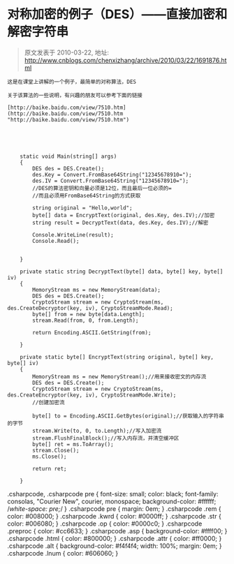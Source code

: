 # 对称加密的例子（DES）——直接加密和解密字符串 
> 原文发表于 2010-03-22, 地址: http://www.cnblogs.com/chenxizhang/archive/2010/03/22/1691876.html 



```
这是在课堂上讲解的一个例子，最简单的对称算法，DES
```

```
关于该算法的一些说明，有兴趣的朋友可以参考下面的链接
```

```
[http://baike.baidu.com/view/7510.htm](http://baike.baidu.com/view/7510.htm "http://baike.baidu.com/view/7510.htm")
```

```
 
```

```
 
```

```
    static void Main(string[] args)
    {
        DES des = DES.Create();
        des.Key = Convert.FromBase64String("12345678910=");
        des.IV = Convert.FromBase64String("12345678910=");
        //DES的算法密钥和向量必须是12位，而且最后一位必须的=
        //而且必须用FromBase64String的方式获取

        string original = "Hello,world";
        byte[] data = EncryptText(original, des.Key, des.IV);//加密
        string result = DecryptText(data, des.Key, des.IV);//解密

        Console.WriteLine(result);
        Console.Read();


    }

    private static string DecryptText(byte[] data, byte[] key, byte[] iv)
    {
        MemoryStream ms = new MemoryStream(data);
        DES des = DES.Create();
        CryptoStream stream = new CryptoStream(ms, des.CreateDecryptor(key, iv), CryptoStreamMode.Read);
        byte[] from = new byte[data.Length];
        stream.Read(from, 0, from.Length);

        return Encoding.ASCII.GetString(from);

    }

    private static byte[] EncryptText(string original, byte[] key, byte[] iv)
    {
        MemoryStream ms = new MemoryStream();//用来接收密文的内存流
        DES des = DES.Create();
        CryptoStream stream = new CryptoStream(ms, des.CreateEncryptor(key, iv), CryptoStreamMode.Write);
        //创建加密流

        byte[] to = Encoding.ASCII.GetBytes(original);//获取输入的字符串的字节
        stream.Write(to, 0, to.Length);//写入加密流
        stream.FlushFinalBlock();//写入内存流，并清空缓冲区
        byte[] ret = ms.ToArray();
        stream.Close();
        ms.Close();

        return ret;

    }
```

.csharpcode, .csharpcode pre
{
 font-size: small;
 color: black;
 font-family: consolas, "Courier New", courier, monospace;
 background-color: #ffffff;
 /*white-space: pre;*/
}
.csharpcode pre { margin: 0em; }
.csharpcode .rem { color: #008000; }
.csharpcode .kwrd { color: #0000ff; }
.csharpcode .str { color: #006080; }
.csharpcode .op { color: #0000c0; }
.csharpcode .preproc { color: #cc6633; }
.csharpcode .asp { background-color: #ffff00; }
.csharpcode .html { color: #800000; }
.csharpcode .attr { color: #ff0000; }
.csharpcode .alt 
{
 background-color: #f4f4f4;
 width: 100%;
 margin: 0em;
}
.csharpcode .lnum { color: #606060; }
